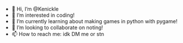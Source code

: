 - 👋 Hi, I’m @Kenickle
- 👀 I’m interested in coding!
- 🌱 I’m currently learning about making games in python with pygame!
- 💞️ I’m looking to collaborate on noting!
- 📫 How to reach me: idk DM me or stn

<!---
Kenickle/Kenickle is a ✨ special ✨ repository because its `README.md` (this file) appears on your GitHub profile.
You can click the Preview link to take a look at your changes.
--->
